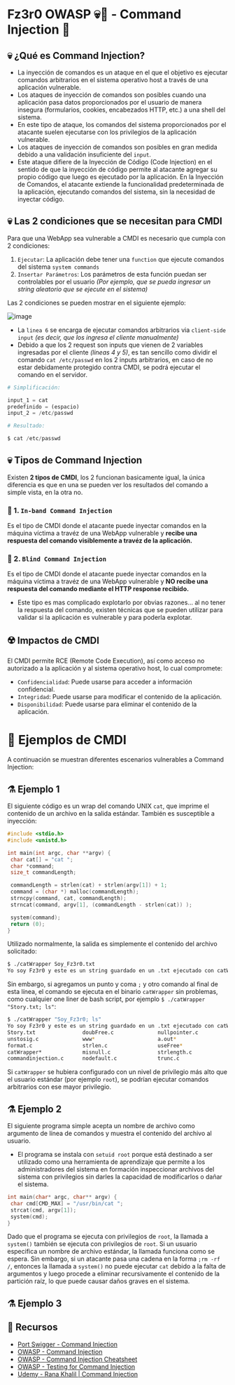 # Fz3r0 OWASP 💀🐝 - Command Injection 💉

## 💀 ¿Qué es Command Injection?

- La inyección de comandos es un ataque en el que el objetivo es ejecutar comandos arbitrarios en el sistema operativo host a través de una aplicación vulnerable.
- Los ataques de inyección de comandos son posibles cuando una aplicación pasa datos proporcionados por el usuario de manera insegura (formularios, cookies, encabezados HTTP, etc.) a una shell del sistema.
- En este tipo de ataque, los comandos del sistema proporcionados por el atacante suelen ejecutarse con los privilegios de la aplicación vulnerable.
- Los ataques de inyección de comandos son posibles en gran medida debido a una validación insuficiente del `input`.
- Este ataque difiere de la Inyección de Código (Code Injection) en el sentido de que la inyección de código permite al atacante agregar su propio código que luego es ejecutado por la aplicación. En la Inyección de Comandos, el atacante extiende la funcionalidad predeterminada de la aplicación, ejecutando comandos del sistema, sin la necesidad de inyectar código.

## 💀 Las 2 condiciones que se necesitan para CMDI

Para que una WebApp sea vulnerable a CMDI es necesario que cumpla con 2 condiciones: 

1. `Ejecutar`: La aplicación debe tener una `function` que ejecute comandos del sistema `system commands`
2. `Insertar Parámetros`: Los parámetros de esta función puedan ser controlables por el usuario _(Por ejemplo, que se pueda ingresar un string aleatorio que se ejecute en el sistema)_

Las 2 condiciones se pueden mostrar en el siguiente ejemplo:

![image](https://github.com/Fz3r0/Fz3r0_-_Command_Injection/assets/94720207/124ffb4b-d821-4383-861d-f156cf39ebeb)

- La `linea 6` se encarga de ejecutar comandos arbitrarios via `client-side input` _(es decir, que los ingresa el cliente manualmente)_
- Debido a que los 2 request son inputs que vienen de 2 variables ingresadas por el cliente _(lineas 4 y 5)_, es tan sencillo como dividir el comando `cat /etc/passwd` en los 2 inputs arbitrarios, en caso de no estar debidamente protegido contra CMDI, se podrá ejecutar el comando en el servidor.

````py
# Simplificación:

input_1 = cat
predefinido = (espacio)
input_2 = /etc/passwd

# Resultado:

$ cat /etc/passwd

````

## 💀 Tipos de Command Injection 

Existen **2 tipos de CMDI**, los 2 funcionan basicamente igual, la única diferencia es que en una se pueden ver los resultados del comando a simple vista, en la otra no. 

### 💉 1. `In-band Command Injection`

Es el tipo de CMDI donde el atacante puede inyectar comandos en la máquina víctima a travéz de una WebApp vulnerable y **recibe una respuesta del comando visiblemente a travéz de la aplicación.**

### 💉 2. `Blind Command Injection` 

Es el tipo de CMDI donde el atacante puede inyectar comandos en la máquina víctima a travéz de una WebApp vulnerable y **NO recibe una respuesta del comando mediante el HTTP response recibido.**

- Este tipo es mas complicado explotarlo por obvias razones... al no tener la respuesta del comando, existen técnicas que se pueden utilizar para validar si la aplicación es vulnerable y para poderla explotar. 

## ☢️ Impactos de CMDI

El CMDI permite RCE (Remote Code Execution), así como acceso no autorizado a la aplicación y al sistema operativo host, lo cual compromete:

- `Confidencialidad`: Puede usarse para acceder a información confidencial.
- `Integridad`: Puede usarse para modificar el contenido de la aplicación.
- `Disponibilidad`: Puede usarse para eliminar el contenido de la aplicación.

# 🔬 Ejemplos de CMDI

A continuación se muestran diferentes escenarios vulnerables a Command Injection:

## ⚗️ Ejemplo 1

El siguiente código es un wrap del comando UNIX `cat`, que imprime el contenido de un archivo en la salida estándar. También es susceptible a inyección:

````c
#include <stdio.h>
#include <unistd.h>

int main(int argc, char **argv) {
 char cat[] = "cat ";
 char *command;
 size_t commandLength;

 commandLength = strlen(cat) + strlen(argv[1]) + 1;
 command = (char *) malloc(commandLength);
 strncpy(command, cat, commandLength);
 strncat(command, argv[1], (commandLength - strlen(cat)) );

 system(command);
 return (0);
}
````

Utilizado normalmente, la salida es simplemente el contenido del archivo solicitado:

````sh
$ ./catWrapper Soy_Fz3r0.txt
Yo soy Fz3r0 y este es un string guardado en un .txt ejecutado con catWrapper...
````

Sin embargo, si agregamos un punto y coma `;` y otro comando al final de esta línea, el comando se ejecuta en el binario `catWrapper` sin problemas, como cualquier one liner de bash script, por ejemplo `$ ./catWrapper "Story.txt; ls"`:

````sh
$ ./catWrapper "Soy_Fz3r0; ls"
Yo soy Fz3r0 y este es un string guardado en un .txt ejecutado con catWrapper...
Story.txt               doubFree.c              nullpointer.c
unstosig.c              www*                    a.out*
format.c                strlen.c                useFree*
catWrapper*             misnull.c               strlength.c             useFree.c
commandinjection.c      nodefault.c             trunc.c                 writeWhatWhere.c
````

Si `catWrapper` se hubiera configurado con un nivel de privilegio más alto que el usuario estándar (por ejemplo `root`), se podrían ejecutar comandos arbitrarios con ese mayor privilegio.



## ⚗️ Ejemplo 2

El siguiente programa simple acepta un nombre de archivo como argumento de línea de comandos y muestra el contenido del archivo al usuario. 
- El programa se instala con `setuid root` porque está destinado a ser utilizado como una herramienta de aprendizaje que permite a los administradores del sistema en formación inspeccionar archivos del sistema con privilegios sin darles la capacidad de modificarlos o dañar el sistema.

````c
int main(char* argc, char** argv) {
 char cmd[CMD_MAX] = "/usr/bin/cat ";
 strcat(cmd, argv[1]);
 system(cmd);
}

````

Dado que el programa se ejecuta con privilegios de `root`, la llamada a `system()` también se ejecuta con privilegios de `root`. 
Si un usuario especifica un nombre de archivo estándar, la llamada funciona como se espera. Sin embargo, si un atacante pasa una cadena en la forma `;rm -rf /`, entonces la llamada a `system()` no puede ejecutar `cat` debido a la falta de argumentos y luego procede a eliminar recursivamente el contenido de la partición raíz, lo que puede causar daños graves en el sistema.



## ⚗️ Ejemplo 3







## 📖 Recursos

- [Port Swigger - Command Injection](https://portswigger.net/web-security/os-command-injection)
- [OWASP - Command Injection](https://owasp.org/www-community/attacks/Command_Injection)
- [OWASP - Command Injection Cheatsheet](https://cheatsheetseries.owasp.org/cheatsheets/OS_Command_Injection_Defense_Cheat_Sheet.html)
- [OWASP - Testing for Command Injection](https://owasp.org/www-project-web-security-testing-guide/latest/4-Web_Application_Security_Testing/07-Input_Validation_Testing/12-Testing_for_Command_Injection)
- [Udemy - Rana Khalil | Command Injection ](https://www.udemy.com/course/mastering-command-injection-the-ultimate-hands-on-course/learn/lecture/39297722#overview)

